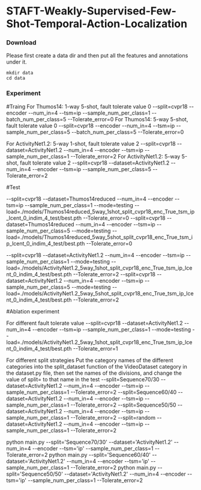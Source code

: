 # STAFT-Weakly-Supervised-Few-Shot-Temporal-Action-Localization

### Download 

Please first create a data dir and then put all the features and annotations under it.
```
mkdir data
cd data
```

### Experiment
#Traing
For Thumos14: 1-way 5-shot, fault tolerate value 0
--split=cvpr18 --encoder --num_in=4 --tsm=ip --sample_num_per_class=1 --batch_num_per_class=5 --Tolerate_error=0
For Thumos14: 5-way 5-shot, fault tolerate value 0
--split=cvpr18 --encoder --num_in=4 --tsm=ip --sample_num_per_class=5 --batch_num_per_class=5 --Tolerate_error=0

For ActivityNet1.2: 5-way 1-shot, fault tolerate value 2
--split=cvpr18 --dataset=ActivityNet1.2 --num_in=4 --encoder --tsm=ip --sample_num_per_class=1 --Tolerate_error=2
For ActivityNet1.2: 5-way 5-shot, fault tolerate value 2
--split=cvpr18 --dataset=ActivityNet1.2 --num_in=4 --encoder --tsm=ip --sample_num_per_class=5 --Tolerate_error=2

#Test

--split=cvpr18 --dataset=Thumos14reduced --num_in=4 --encoder --tsm=ip --sample_num_per_class=1 --mode=testing --load=./models/Thumos14reduced_5way_1shot_split_cvpr18_enc_True_tsm_ip_lcent_0_indim_4_test/best.pth --Tolerate_error=0
--split=cvpr18 --dataset=Thumos14reduced --num_in=4 --encoder --tsm=ip --sample_num_per_class=5 --mode=testing --load=./models/Thumos14reduced_5way_5shot_split_cvpr18_enc_True_tsm_ip_lcent_0_indim_4_test/best.pth --Tolerate_error=0

--split=cvpr18 --dataset=ActivityNet1.2 --num_in=4 --encoder --tsm=ip --sample_num_per_class=1 --mode=testing --load=./models/ActivityNet1.2_5way_1shot_split_cvpr18_enc_True_tsm_ip_lcent_0_indim_4_test/best.pth --Tolerate_error=2
--split=cvpr18 --dataset=ActivityNet1.2 --num_in=4 --encoder --tsm=ip --sample_num_per_class=5 --mode=testing --load=./models/ActivityNet1.2_5way_5shot_split_cvpr18_enc_True_tsm_ip_lcent_0_indim_4_test/best.pth --Tolerate_error=2


#Ablation experiment

For different fault tolerate value
--split=cvpr18 --dataset=ActivityNet1.2 --num_in=4 --encoder --tsm=ip --sample_num_per_class=1 --mode=testing --load=./models/ActivityNet1.2_5way_1shot_split_cvpr18_enc_True_tsm_ip_lcent_0_indim_4_test/best.pth --Tolerate_error=1

For different split strategies
Put the category names of the different categories into the split_dataset function of the VideoDataset category in the dataset.py file, then set the names of the divisions, and change the value of split= to that name in the test
--split=Sequence70/30 --dataset=ActivityNet1.2 --num_in=4 --encoder --tsm=ip --sample_num_per_class=1 --Tolerate_error=2
--split=Sequence60/40 --dataset=ActivityNet1.2 --num_in=4 --encoder --tsm=ip --sample_num_per_class=1 --Tolerate_error=2
--split=Sequence50/50 --dataset=ActivityNet1.2 --num_in=4 --encoder --tsm=ip --sample_num_per_class=1 --Tolerate_error=2
--split=random --dataset=ActivityNet1.2 --num_in=4 --encoder --tsm=ip --sample_num_per_class=1 --Tolerate_error=2

python main.py --split='Sequence70/30' --dataset='ActivityNet1.2' --num_in=4 --encoder --tsm='ip' --sample_num_per_class=1 --Tolerate_error=2
python main.py --split='Sequence60/40' --dataset='ActivityNet1.2' --num_in=4 --encoder --tsm='ip' --sample_num_per_class=1 --Tolerate_error=2
python main.py --split='Sequence50/50' --dataset='ActivityNet1.2' --num_in=4 --encoder --tsm='ip' --sample_num_per_class=1 --Tolerate_error=2
